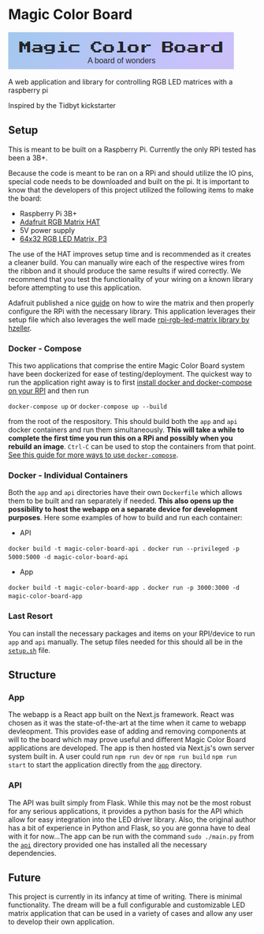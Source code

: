 # Magic Color Board

![Magic Color Board](banner.png)

A web application and library for controlling RGB LED matrices with a raspberry pi

Inspired by the Tidbyt kickstarter

## Setup

This is meant to be built on a Raspberry Pi. Currently the only RPi tested has been a 3B+.

Because the code is meant to be ran on a RPi and should utilize the IO pins, special code needs to be downloaded and built on the pi. It is important to know that the developers of this project utilized the following items to make the board:

- Raspberry Pi 3B+
- [Adafruit RGB Matrix HAT](https://www.adafruit.com/product/2345)
- 5V power supply
- [64x32 RGB LED Matrix, P3](https://www.amazon.com/gp/product/B079JSKF21/ref=ppx_yo_dt_b_search_asin_title?ie=UTF8&psc=1)

The use of the HAT improves setup time and is recommended as it creates a cleaner build. You can manually wire each of the respective wires from the ribbon and it should produce the same results if wired correctly. We recommend that you test the functionality of your wiring on a known library before attempting to use this application.

Adafruit published a nice [guide](https://learn.adafruit.com/adafruit-rgb-matrix-plus-real-time-clock-hat-for-raspberry-pi) on how to wire the matrix and then properly configure the RPi with the necessary library. This application leverages their setup file which also leverages the well made [rpi-rgb-led-matrix library by hzeller](https://github.com/hzeller/rpi-rgb-led-matrix).

### Docker - Compose

This two applications that comprise the entire Magic Color Board system have been dockerized for ease of testing/deployment. The quickest way to run the application right away is to first [install docker and docker-compose on your RPI](https://dev.to/rohansawant/installing-docker-and-docker-compose-on-the-raspberry-pi-in-5-simple-steps-3mgl) and then run

`docker-compose up` or `docker-compose up --build`

from the root of the respository. This should build both the `app` and `api` docker containers and run them simultaneously. **This will take a while to complete the first time you run this on a RPi and possibly when you rebuild an image**. `Ctrl-C` can be used to stop the containers from that point. [See this guide for more ways to use `docker-compose`](https://gabrieltanner.org/blog/docker-compose).

### Docker - Individual Containers

Both the `app` and `api` directories have their own `Dockerfile` which allows them to be built and ran separately if needed. **This also opens up the possibility to host the webapp on a separate device for development purposes**. Here some examples of how to build and run each container:

- API

`docker build -t magic-color-board-api .`
`docker run --privileged -p 5000:5000 -d magic-color-board-api`

- App

`docker build -t magic-color-board-app .`
`docker run -p 3000:3000 -d magic-color-board-app`

### Last Resort

You can install the necessary packages and items on your RPI/device to run `app` and `api` manually. The setup files needed for this should all be in the [`setup.sh`](setup.sh) file.

## Structure

### App

The webapp is a React app built on the Next.js framework. React was chosen as it was the state-of-the-art at the time when it came to webapp devleopment. This provides ease of adding and removing components at will to the board which may prove useful and different Magic Color Board applications are developed. The app is then hosted via Next.js's own server system built in. A user could run `npm run dev` or `npm run build` `npm run start` to start the application directly from the [`app`](app/) directory.

### API

The API was built simply from Flask. While this may not be the most robust for any serious applications, it provides a python basis for the API which allow for easy integration into the LED driver library. Also, the original author has a bit of experience in Python and Flask, so you are gonna have to deal with it for now...The app can be run with the command `sudo ./main.py` from the [`api`](api/) directory provided one has installed all the necessary dependencies.

## Future

This project is currently in its infancy at time of writing. There is minimal functionality. The dream will be a full configurable and customizable LED matrix application that can be used in a variety of cases and allow any user to develop their own application.
